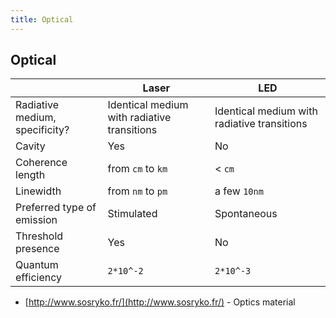 ```yaml
---
title: Optical
---
```


## Optical

|                                | Laser                                       | LED                                         |
| ------------------------------ | ------------------------------------------- | ------------------------------------------- |
| Radiative medium, specificity? | Identical medium with radiative transitions | Identical medium with radiative transitions |
| Cavity                         | Yes                                         | No                                          |
| Coherence length               | from `cm` to `km`                           | < `cm`                                      |
| Linewidth                      | from `nm` to `pm`                           | a few `10nm`                                |
| Preferred type of emission     | Stimulated                                  | Spontaneous                                 |
| Threshold presence             | Yes                                         | No                                          |
| Quantum efficiency             | `2*10^-2`                                   | `2*10^-3`                                   |

- [http://www.sosryko.fr/](http://www.sosryko.fr/) - Optics material
